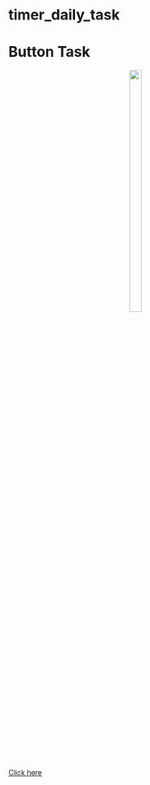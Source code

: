# timer_daily_task

# Button Task
<p align = "center">
  <img src = "https://github.com/mayuuu05/Timer_daily_task/assets/149376263/afffc3fb-31f1-4788-aa6d-bed5888dbfe1" height=35% width=22%>


<a href="https://github.com/mayuuu05/Timer_daily_task/blob/master/lib/buttons.dart">Click here</a>
</p>
